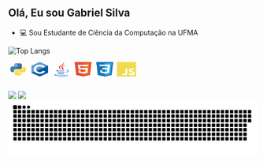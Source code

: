 ## Olá, Eu sou Gabriel Silva

-  💻 Sou Estudante de Ciência da Computação na UFMA

![Top Langs](https://github-readme-stats.vercel.app/api/top-langs/?username=gabrielsilva28&layout=compact&theme=dark&langs_count=10&hide=javascript)

<div style="display: inline_block">
  <img align="center" alt="Python" height="30" width="40" src="https://raw.githubusercontent.com/devicons/devicon/master/icons/python/python-original.svg">
  <img align="center" alt="C" height="30" width="40" src="https://raw.githubusercontent.com/devicons/devicon/master/icons/c/c-original.svg">
  <img align="center" alt="JAVA" height="30" width="40" src="https://raw.githubusercontent.com/devicons/devicon/master/icons/java/java-original.svg">
  <img align="center" alt="HTML" height="30" width="40" src="https://raw.githubusercontent.com/devicons/devicon/master/icons/html5/html5-original.svg">
  <img align="center" alt="CSS" height="30" width="40" src="https://raw.githubusercontent.com/devicons/devicon/master/icons/css3/css3-original.svg">
  <img align="center" alt="JS" height="30" width="40" src="https://raw.githubusercontent.com/devicons/devicon/master/icons/javascript/javascript-plain.svg">
</div>

  ##

<!--Contatos-->
<div>
  <a href="mailto:gabrielsilvaodsgmail.com" target="_blank"> <img src="https://img.shields.io/badge/Gmail-D14836?style=for-the-badge&logo=gmail&logoColor=white" target="_blank"></a> 
  <a href="https://www.linkedin.com/in/gabriel-oliveira-da-silva-0b5229263" target="_blank"> <img src="https://img.shields.io/badge/LinkedIn-0077B5?style=for-the-badge&logo=linkedin&logoColor=white" target="_blank"></a>
</div>

<picture>
  <source media="(prefers-color-scheme: dark)" srcset="https://raw.githubusercontent.com/gabrielsilva28/gabrielsilva28/output/github-contribution-grid-snake-dark.svg">
  <source media="(prefers-color-scheme: light)" srcset="https://raw.githubusercontent.com/gabrielsilva28/gabrielsilva28/output/github-contribution-grid-snake.svg">
  <img alt="github contribution grid snake animation" src="https://raw.githubusercontent.com/gabrielsilva28/gabrielsilva28/output/github-contribution-grid-snake.svg">
</picture>

